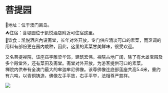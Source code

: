 # 菩提园  
📍地址：位于澳门离岛。  
⛺住宿：菩堤园位于凯悦酒店附近可住宿这里。  
🍴饮食：凯悦酒店內设斋堂，长年对外开放，专门供应清淡可口的素菜，而烹调的用料有部份更在园内栽种，因此，这里的素菜甘美鮮味，很受欢迎。  

又名菩提禅院，该座庙宇雕梁华饰，建筑宏伟。禅院占地广阔，除了有大雄宝殿及多个殿堂外，还有菜田及斋堂。斋堂对外开放，为游客提供可口的素菜。  
禅院内供奉有全澳门最大的牟迦牟尼佛像。该尊佛像连底部莲座共高5.4米，重约有六吨，以青铜铸造，佛像左手平放，右手平举，法相尊严慈祥。  

![](https://i.postimg.cc/bvxWRPHM/202201212114467.png)  
